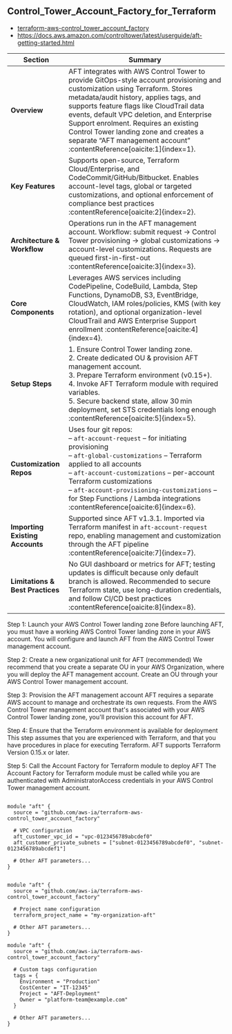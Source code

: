 

Control_Tower_Account_Factory_for_Terraform
---------------------------------------------

- [terraform-aws-control_tower_account_factory](https://github.com/aws-ia/terraform-aws-control_tower_account_factory)
- https://docs.aws.amazon.com/controltower/latest/userguide/aft-getting-started.html




| **Section**                          | **Summary** |
|--------------------------------------|-------------|
| **Overview**                         | AFT integrates with AWS Control Tower to provide GitOps-style account provisioning and customization using Terraform. Stores metadata/audit history, applies tags, and supports feature flags like CloudTrail data events, default VPC deletion, and Enterprise Support enrolment. Requires an existing Control Tower landing zone and creates a separate “AFT management account” :contentReference[oaicite:1]{index=1}. |
| **Key Features**                     | Supports open-source, Terraform Cloud/Enterprise, and CodeCommit/GitHub/Bitbucket. Enables account-level tags, global or targeted customizations, and optional enforcement of compliance best practices :contentReference[oaicite:2]{index=2}. |
| **Architecture & Workflow**         | Operations run in the AFT management account. Workflow: submit request → Control Tower provisioning → global customizations → account-level customizations. Requests are queued first-in-first-out :contentReference[oaicite:3]{index=3}. |
| **Core Components**                 | Leverages AWS services including CodePipeline, CodeBuild, Lambda, Step Functions, DynamoDB, S3, EventBridge, CloudWatch, IAM roles/policies, KMS (with key rotation), and optional organization-level CloudTrail and AWS Enterprise Support enrollment :contentReference[oaicite:4]{index=4}. |
| **Setup Steps**                     | 1. Ensure Control Tower landing zone.<br>2. Create dedicated OU & provision AFT management account.<br>3. Prepare Terraform environment (v0.15+).<br>4. Invoke AFT Terraform module with required variables.<br>5. Secure backend state, allow 30 min deployment, set STS credentials long enough :contentReference[oaicite:5]{index=5}. |
| **Customization Repos**            | Uses four git repos:<br>– `aft-account-request` – for initiating provisioning<br>– `aft-global-customizations` – Terraform applied to all accounts<br>– `aft-account-customizations` – per-account Terraform customizations<br>– `aft-account-provisioning-customizations` – for Step Functions / Lambda integrations :contentReference[oaicite:6]{index=6}. |
| **Importing Existing Accounts**     | Supported since AFT v1.3.1. Imported via Terraform manifest in `aft-account-request` repo, enabling management and customization through the AFT pipeline :contentReference[oaicite:7]{index=7}. |
| **Limitations & Best Practices**    | No GUI dashboard or metrics for AFT; testing updates is difficult because only default branch is allowed. Recommended to secure Terraform state, use long-duration credentials, and follow CI/CD best practices :contentReference[oaicite:8]{index=8}. |



Step 1: Launch your AWS Control Tower landing zone
Before launching AFT, you must have a working AWS Control Tower landing zone in your AWS account. 
You will configure and launch AFT from the AWS Control Tower management account.

Step 2: Create a new organizational unit for AFT (recommended)
We recommend that you create a separate OU in your AWS Organization, where you will deploy the AFT management account. 
Create an OU through your AWS Control Tower management account.

Step 3: Provision the AFT management account
AFT requires a separate AWS account to manage and orchestrate its own requests. 
From the AWS Control Tower management account that's associated with your AWS Control Tower landing zone, you'll provision this account for AFT.

Step 4: Ensure that the Terraform environment is available for deployment
This step assumes that you are experienced with Terraform, and that you have procedures in place for executing Terraform. 
AFT supports Terraform Version 0.15.x or later.

Step 5: Call the Account Factory for Terraform module to deploy AFT
The Account Factory for Terraform module must be called while you are authenticated with AdministratorAccess credentials in your AWS Control Tower management account.



```

module "aft" {
  source = "github.com/aws-ia/terraform-aws-control_tower_account_factory"
  
  # VPC configuration
  aft_customer_vpc_id = "vpc-0123456789abcdef0"
  aft_customer_private_subnets = ["subnet-0123456789abcdef0", "subnet-0123456789abcdef1"]
  
  # Other AFT parameters...
}


```      

```
module "aft" {
  source = "github.com/aws-ia/terraform-aws-control_tower_account_factory"
  
  # Project name configuration
  terraform_project_name = "my-organization-aft"
  
  # Other AFT parameters...
}

```


```
module "aft" {
  source = "github.com/aws-ia/terraform-aws-control_tower_account_factory"
  
  # Custom tags configuration
  tags = {
    Environment = "Production"
    CostCenter = "IT-12345"
    Project = "AFT-Deployment"
    Owner = "platform-team@example.com"
  }
  
  # Other AFT parameters...
}

```






